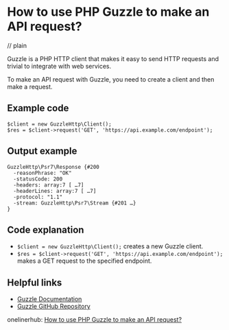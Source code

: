 # How to use PHP Guzzle to make an API request?
// plain

Guzzle is a PHP HTTP client that makes it easy to send HTTP requests and trivial to integrate with web services.

To make an API request with Guzzle, you need to create a client and then make a request.

## Example code

```
$client = new GuzzleHttp\Client();
$res = $client->request('GET', 'https://api.example.com/endpoint');
```

## Output example

```
GuzzleHttp\Psr7\Response {#200
  -reasonPhrase: "OK"
  -statusCode: 200
  -headers: array:7 [ …7]
  -headerLines: array:7 [ …7]
  -protocol: "1.1"
  -stream: GuzzleHttp\Psr7\Stream {#201 …}
}
```

## Code explanation

- `$client = new GuzzleHttp\Client();` creates a new Guzzle client.
- `$res = $client->request('GET', 'https://api.example.com/endpoint');` makes a GET request to the specified endpoint.

## Helpful links
- [Guzzle Documentation](http://docs.guzzlephp.org/en/stable/)
- [Guzzle GitHub Repository](https://github.com/guzzle/guzzle)

onelinerhub: [How to use PHP Guzzle to make an API request?](https://onelinerhub.com/php-guzzle/how-to-use-php-guzzle-to-make-an-api-request)